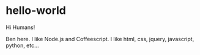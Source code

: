 # hello-world
Hi Humans!

Ben here. I like Node.js and Coffeescript. I like html, css, jquery, javascript, python, etc...
